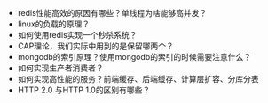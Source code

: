 * redis性能高效的原因有哪些？单线程为啥能够高并发？
* linux的负载的原理？
* 如何使用redis实现一个秒杀系统？
* CAP理论，我们实际中用到的是保留哪两个？
* mongodb的索引原理？使用mongodb的索引的时候需要注意什么？
* 如何实现生产者消费者？
* 如何实现高性能的服务？前端缓存、后端缓存、计算层扩容、分库分表
* HTTP 2.0 与HTTP 1.0的区别有哪些？